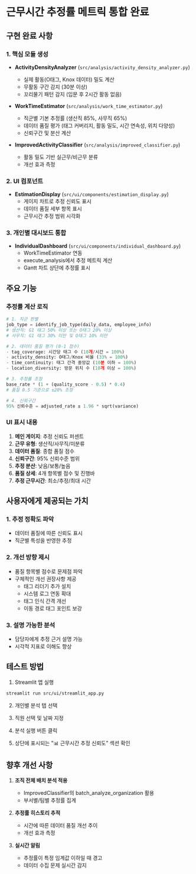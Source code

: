# 근무시간 추정률 메트릭 통합 완료

## 구현 완료 사항

### 1. 핵심 모듈 생성
- **ActivityDensityAnalyzer** (`src/analysis/activity_density_analyzer.py`)
  - 실제 활동(O태그, Knox 데이터) 밀도 계산
  - 무활동 구간 감지 (30분 이상)
  - 꼬리물기 패턴 감지 (입문 후 2시간 활동 없음)
  
- **WorkTimeEstimator** (`src/analysis/work_time_estimator.py`)
  - 직군별 기본 추정률 (생산직 85%, 사무직 65%)
  - 데이터 품질 평가 (태그 커버리지, 활동 밀도, 시간 연속성, 위치 다양성)
  - 신뢰구간 및 분산 계산
  
- **ImprovedActivityClassifier** (`src/analysis/improved_classifier.py`)
  - 활동 밀도 기반 실근무/비근무 분류
  - 개선 효과 측정

### 2. UI 컴포넌트
- **EstimationDisplay** (`src/ui/components/estimation_display.py`)
  - 게이지 차트로 추정 신뢰도 표시
  - 데이터 품질 세부 항목 표시
  - 근무시간 추정 범위 시각화

### 3. 개인별 대시보드 통합
- **IndividualDashboard** (`src/ui/components/individual_dashboard.py`)
  - WorkTimeEstimator 연동
  - execute_analysis에서 추정 메트릭 계산
  - Gantt 차트 상단에 추정률 표시

## 주요 기능

### 추정률 계산 로직
```python
# 1. 직군 판별
job_type = identify_job_type(daily_data, employee_info)
# 생산직: G1 태그 50% 이상 또는 O태그 20% 이상
# 사무직: G1 태그 30% 미만 및 O태그 10% 미만

# 2. 데이터 품질 평가 (0-1 점수)
- tag_coverage: 시간당 태그 수 (10개/시간 = 100%)
- activity_density: O태그/Knox 비율 (33% = 100%)  
- time_continuity: 태그 간격 중앙값 (10분 이하 = 100%)
- location_diversity: 방문 위치 수 (10개 이상 = 100%)

# 3. 추정률 조정
base_rate * (1 + (quality_score - 0.5) * 0.4)
# 품질 0.5 기준으로 ±20% 조정

# 4. 신뢰구간
95% 신뢰수준 = adjusted_rate ± 1.96 * sqrt(variance)
```

### UI 표시 내용
1. **메인 게이지**: 추정 신뢰도 퍼센트
2. **근무 유형**: 생산직/사무직/미분류
3. **데이터 품질**: 종합 품질 점수
4. **신뢰구간**: 95% 신뢰수준 범위
5. **추정 분산**: 낮음/보통/높음
6. **품질 상세**: 4개 항목별 점수 및 진행바
7. **추정 근무시간**: 최소/추정/최대 시간

## 사용자에게 제공되는 가치

### 1. 추정 정확도 파악
- 데이터 품질에 따른 신뢰도 표시
- 직군별 특성을 반영한 추정

### 2. 개선 방향 제시
- 품질 항목별 점수로 문제점 파악
- 구체적인 개선 권장사항 제공
  - 태그 리더기 추가 설치
  - 시스템 로그 연동 확대
  - 태그 인식 간격 개선
  - 이동 경로 태그 포인트 보강

### 3. 설명 가능한 분석
- 담당자에게 추정 근거 설명 가능
- 시각적 지표로 이해도 향상

## 테스트 방법

1. Streamlit 앱 실행
```bash
streamlit run src/ui/streamlit_app.py
```

2. 개인별 분석 탭 선택

3. 직원 선택 및 날짜 지정

4. 분석 실행 버튼 클릭

5. 상단에 표시되는 "📊 근무시간 추정 신뢰도" 섹션 확인

## 향후 개선 사항

1. **조직 전체 배치 분석 적용**
   - ImprovedClassifier의 batch_analyze_organization 활용
   - 부서별/팀별 추정률 집계

2. **추정률 히스토리 추적**
   - 시간에 따른 데이터 품질 개선 추이
   - 개선 효과 측정

3. **실시간 알림**
   - 추정률이 특정 임계값 이하일 때 경고
   - 데이터 수집 문제 실시간 감지